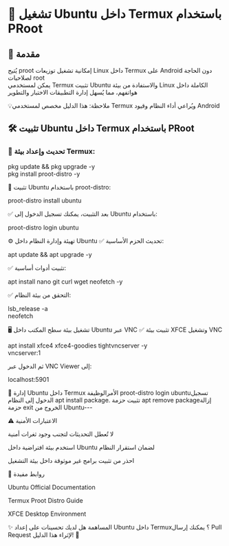 # 🐧 تشغيل Ubuntu داخل Termux باستخدام PRoot  
  
## 📌 مقدمة  
يُتيح proot
إمكانية تشغيل توزيعات Linux داخل Termux على Android دون الحاجة لصلاحيات root  
يمكن لمستخدمي Termux تثبيت Ubuntu والاستفادة من بيئة Linux الكاملة داخل هواتفهم، مما يُسهل إدارة التطبيقات الاختبار والتطوير
  
💡ملاحظة: هذا الدليل مخصص لمستخدمي Termux ويُراعي أداء النظام وقيود Android
 
  
## 🛠️ تثبيت Ubuntu داخل Termux باستخدام PRoot

### 🔹 تحديث وإعداد بيئة Termux:  
pkg update && pkg upgrade -y  
pkg install proot-distro -y

🔹 تثبيت Ubuntu باستخدام proot-distro:

proot-distro install ubuntu

✅ بعد التثبيت، يمكنك تسجيل الدخول إلى Ubuntu باستخدام:

proot-distro login ubuntu


⚙️ تهيئة وإدارة النظام داخل Ubuntu
✅ تحديث الحزم الأساسية:

apt update && apt upgrade -y

✅ تثبيت أدوات أساسية:

apt install nano git curl wget neofetch -y

✅ التحقق من بيئة النظام:

lsb_release -a  
neofetch


🖥️ تشغيل بيئة سطح المكتب داخل Ubuntu عبر VNC
✅ تثبيت بيئة XFCE وتشغيل VNC

apt install xfce4 xfce4-goodies tightvncserver -y  
vncserver:1

ثم الدخول عبر VNC Viewer إلى:

localhost:5901

🔄 إدارة Ubuntu
 داخل Termux
الأمرالوظيفة
proot-distro login ubuntuتسجيل الدخول إلى النظام
apt install package. تثبيت حزمة
apt remove packageإزالة حزمة
exit الخروج من Ubuntu---

⚠️ الاعتبارات الأمنية

 لا تُعطل التحديثات لتجنب وجود ثغرات أمنية

استخدم بيئة افتراضية داخل Ubuntu لضمان استقرار النظام

احذر من تثبيت برامج غير موثوقة داخل بيئة التشغيل





🔗 روابط مفيدة

Ubuntu Official Documentation

Termux Proot Distro Guide

XFCE Desktop Environment


✨ المساهمة
هل لديك تحسينات على إعداد Ubuntu داخل Termux؟ يمكنك إرسال Pull Request لإثراء هذا الدليل! 🚀
